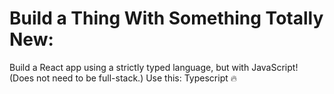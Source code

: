 # Build a Thing With Something Totally New:
 Build a React app using a strictly typed language, but with JavaScript! (Does not need to be full-stack.) Use this:
 Typescript 🔥


